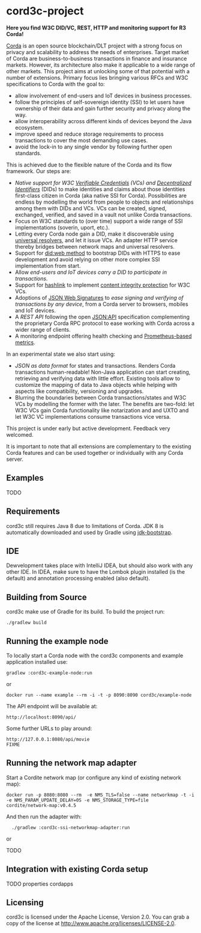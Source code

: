 # cord3c-project

**Here you find W3C DID/VC, REST, HTTP and monitoring support for R3 Corda!**

[Corda](https://github.com/corda/corda/) is an open source blockchain/DLT project
with a strong focus on privacy and scalability to address the needs of enterprises.
Target market of Corda are business-to-business transactions in finance and
insurance markets. However, its architecture also make it applicable
to a wide range of other markets. This project aims at
unlocking some of that potential with a number of extensions. Primary focus
lies bringing various RFCs and W3C specifications to Corda with the goal to:

- allow involvement of end-users and IoT devices in business processes.
- follow the principles of self-sovereign identity (SSI) to
  let users have ownership of their data and gain further
  security and privacy along the way.
- allow interoperability across different kinds of devices beyond the Java ecosystem.
- improve speed and reduce storage requirements to process transactions to
  cover the most demanding use cases.
- avoid the lock-in to any single vendor by following further open standards.

This is achieved due to the flexible nature of the Corda and its flow framework.
Our steps are:

- *Native support for W3C [Verifiable Credentials](https://www.w3.org/TR/vc-data-model/) (VCs)
  and [Decentralized Identifiers](https://www.w3.org/TR/did-core/)* (DIDs) to make identities and claims about those identities
  first-class citizen in Corda (aka native SSI for Corda). Possibilities are endless by modelling the world
  from people to objects and relationships among them with DIDs and VCs. VCs can be created,
  signed, exchanged, verified, and saved in a vault not unlike Corda transactions.
- Focus on W3C standards to (over time)  support a wide range of SSI implementations (soverin,  uport, etc.).
- Letting every Corda node gain a DID, make it discoverable using
  [universal resolvers](https://medium.com/decentralized-identity/a-universal-resolver-for-self-sovereign-identifiers-48e6b4a5cc3c),
  and let it issue VCs. An adapter HTTP service thereby bridges between network maps
  and universal resolvers.
- Support for [did:web method](https://w3c-ccg.github.io/did-method-web/) to bootstrap DIDs with
  HTTPS to ease development and avoid relying on other more complex SSI implementation from start.
- Allow *end-users and IoT devices carry a DID to participate in transactions*.
- Support for [hashlink](https://tools.ietf.org/html/draft-sporny-hashlink-04) to implement
  [content integrity protection](https://www.w3.org/TR/vc-data-model/#content-integrity-protection)
  for W3C VCs.
- Adoptions of [JSON Web Signatures](https://tools.ietf.org/html/rfc7515) to *ease signing and verifying of
  transactions by any device*, from a Corda server to browsers, mobiles and IoT devices.
- A *REST API* following the open [JSON:API](https://jsonapi.org/) specification complementing the proprietary
  Corda RPC protocol to ease working with Corda across a wider range of clients.
- A monitoring endpoint offering health checking and [Prometheus-based metrics](https://prometheus.io/).

In an experimental state we also start using:

- *JSON as data format* for states and transactions. Renders Corda transactions human-readable!
  Non-Java application can start creating, retrieving and verifying data with little effort.
  Existing tools allow to customize the mapping of data to Java objects while helping with aspects
  like compatibility, versioning and upgrades.
- Blurring the boundaries between Corda transactions/states and W3C VCs by modelling the former with the later.
  The benefits are two-fold: let W3C VCs gain Corda functionality like notarization and
  and UXTO and let W3C VC implementations consume transactions vice versa.

This project is under early but active development. Feedback very welcomed.

It is important to note that all extensions are complementary to the existing Corda features
and can be used together or individually with any Corda server.

## Examples

TODO

## Requirements

cord3c still requires Java 8 due to limitations of Corda. JDK 8 is automatically downloaded and used by
Gradle using [jdk-bootstrap](https://github.com/rmee/gradle-plugins/tree/master/jdk-bootstrap).



## IDE

Dewvelopment takes place with IntelliJ IDEA, but should also work with any other IDE.
In IDEA, make sure to have the Lombok plugin installed (is the default) and
annotation processing enabled (also default).


## Building from Source

cord3c make use of Gradle for its build. To build the project run:

```
./gradlew build
```







## Running the example node

To locally start a Corda node with the cord3c components and example application installed use:

	gradlew :cord3c-example-node:run

or

    docker run --name example --rm -i -t -p 8090:8090 cord3c/example-node

The API endpoint will be available at:

 	http://localhost:8090/api/

Some further URLs to play around:

    http://127.0.0.1:8080/api/movie
    FIXME


## Running the network map adapter

Start a Cordite network map (or configure any kind of existing network map):

```
docker run -p 8080:8080 --rm  -e NMS_TLS=false --name networkmap -t -i  -e NMS_PARAM_UPDATE_DELAY=0S -e NMS_STORAGE_TYPE=file  cordite/network-map:v0.4.5
```

And then run the adapter with:

```
  ./gradlew :cord3c-ssi-networkmap-adapter:run
```

or

TODO

## Integration with existing Corda setup

TODO
properties
cordapps



## Licensing

cord3c is licensed under the Apache License, Version 2.0.
You can grab a copy of the license at http://www.apache.org/licenses/LICENSE-2.0.
